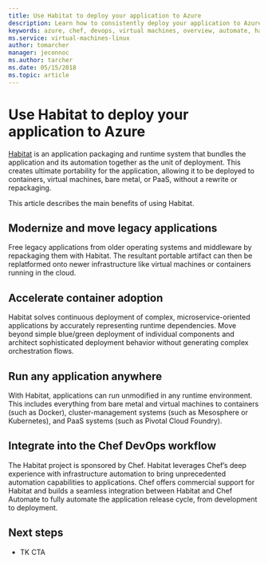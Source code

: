 ```yaml
---
title: Use Habitat to deploy your application to Azure
description: Learn how to consistently deploy your application to Azure virtual machines and containers
keywords: azure, chef, devops, virtual machines, overview, automate, habitat
ms.service: virtual-machines-linux
author: tomarcher
manager: jeconnoc
ms.author: tarcher
ms.date: 05/15/2018
ms.topic: article
---
```


# Use Habitat to deploy your application to Azure
[Habitat](https://www.habitat.sh/) is an application packaging and runtime system that bundles the application and its automation together as the unit of deployment. This creates ultimate portability for the application, allowing it to be deployed to containers, virtual machines, bare metal, or PaaS, without a rewrite or repackaging.

This article describes the main benefits of using Habitat.

## Modernize and move legacy applications
Free legacy applications from older operating systems and middleware by repackaging them with Habitat. The resultant portable artifact can then be replatformed onto newer infrastructure like virtual machines or containers running in the cloud.

## Accelerate container adoption
Habitat solves continuous deployment of complex, microservice-oriented applications by accurately representing runtime dependencies. Move beyond simple blue/green deployment of individual components and architect sophisticated deployment behavior without generating complex orchestration flows.

## Run any application anywhere
With Habitat, applications can run unmodified in any runtime environment. This includes everything from bare metal and virtual machines to containers (such as Docker), cluster-management systems (such as Mesosphere or Kubernetes), and PaaS systems (such as Pivotal Cloud Foundry).

## Integrate into the Chef DevOps workflow
The Habitat project is sponsored by Chef. Habitat leverages Chef’s deep experience with infrastructure automation to bring unprecedented automation capabilities to applications. Chef offers commercial support for Habitat and builds a seamless integration between Habitat and Chef Automate to fully automate the application release cycle, from development to deployment.

## Next steps
* TK CTA